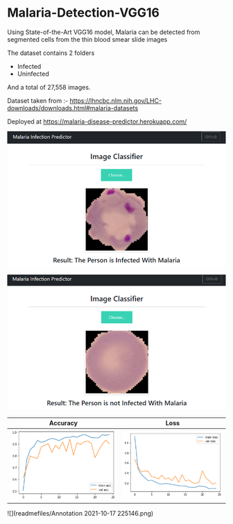 # Malaria-Detection-VGG16
Using State-of-the-Art VGG16 model, Malaria can be detected from segmented cells from the thin blood smear slide images

The dataset contains 2 folders
- Infected
- Uninfected

And a total of 27,558 images.

Dataset taken from :- https://lhncbc.nlm.nih.gov/LHC-downloads/downloads.html#malaria-datasets

Deployed at https://malaria-disease-predictor.herokuapp.com/

![Malaria infected](readmefiles/Malaria.png)

![Malaria uninfected](readmefiles/notMalaria.png)

 Accuracy                  |  Loss
:-------------------------:|:-------------------------:
![](results/acc.png)       | ![](results/loss.png)

![](readmefiles/Annotation 2021-10-17 225146.png)
